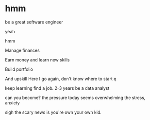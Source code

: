 # hmm
be a great software engineer

yeah


hmm

Manage finances

Earn money and learn new skills 

Build portfolio

And upskill
Here I go again, don't know where to start
q

keep learning
find a job. 2-3 years be a data analyst

can you become? the pressure today seems overwhelming the stress, anxiety 

 sigh
the scary news is you're own your own kid.
